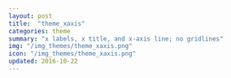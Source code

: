 ```yaml
---
layout: post
title:  "theme_xaxis"
categories: theme
summary: "x labels, x title, and x-axis line; no gridlines"
img: "/img_themes/theme_xaxis.png"
icon: "/img_themes/theme_xaxis.png"
updated: 2016-10-22
---
```

